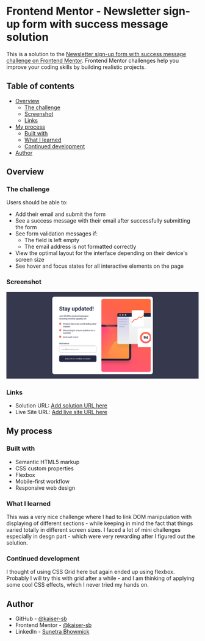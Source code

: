 # Frontend Mentor - Newsletter sign-up form with success message solution

This is a solution to the [Newsletter sign-up form with success message challenge on Frontend Mentor](https://www.frontendmentor.io/challenges/newsletter-signup-form-with-success-message-3FC1AZbNrv). Frontend Mentor challenges help you improve your coding skills by building realistic projects. 

## Table of contents

- [Overview](#overview)
  - [The challenge](#the-challenge)
  - [Screenshot](#screenshot)
  - [Links](#links)
- [My process](#my-process)
  - [Built with](#built-with)
  - [What I learned](#what-i-learned)
  - [Continued development](#continued-development)
- [Author](#author)

## Overview

### The challenge

Users should be able to:

- Add their email and submit the form
- See a success message with their email after successfully submitting the form
- See form validation messages if:
  - The field is left empty
  - The email address is not formatted correctly
- View the optimal layout for the interface depending on their device's screen size
- See hover and focus states for all interactive elements on the page

### Screenshot

![](./assets/images/screenshot_newsletter.png)

### Links

- Solution URL: [Add solution URL here](https://your-solution-url.com)
- Live Site URL: [Add live site URL here](https://your-live-site-url.com)

## My process

### Built with

- Semantic HTML5 markup
- CSS custom properties
- Flexbox
- Mobile-first workflow
- Responsive web design

### What I learned

This was a very nice challenge where I had to link DOM manipulation with displaying of different sections - while keeping in mind the fact that things varied totally in different screen sizes. I faced a lot of mini challenges especially in desgn part - which were very rewarding after I figured out the solution.

### Continued development

I thought of using CSS Grid here but again ended up using flexbox. Probably I will try this with grid after a while - and I am thinking of applying some cool CSS effects, which I never tried my hands on.

## Author

- GitHub - [@kaiser-sb](https://github.com/kaiser-sb)
- Frontend Mentor - [@kaiser-sb](https://www.frontendmentor.io/profile/kaiser-sb)
- LinkedIn - [Sunetra Bhowmick](https://www.linkedin.com/in/kaiser-sb/)

